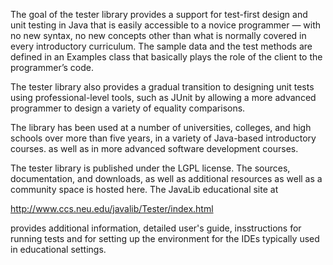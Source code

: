 The goal of the tester library provides a support for test-first design and unit testing in Java that is easily accessible to a novice programmer — with no new syntax, no new concepts other than what is normally covered in every introductory curriculum. The sample data and the test methods are defined in an Examples class that basically plays the role of the client to the programmer’s code.

The tester library also provides a gradual transition to designing unit tests using professional-level tools, such as JUnit by allowing a more advanced programmer to design a variety of equality comparisons.

The library has been used at a number of universities, colleges, and high schools over more than five years, in a variety of Java-based introductory courses. as well as in more advanced software development courses. 

The tester library is published under the LGPL license. The sources, documentation, and downloads, as well as additional resources as well as a community space is hosted here. The JavaLib educational site at 

http://www.ccs.neu.edu/javalib/Tester/index.html 

provides additional information, detailed user's guide, insstructions for running tests and for setting up the environment for the IDEs typically used in educational settings.